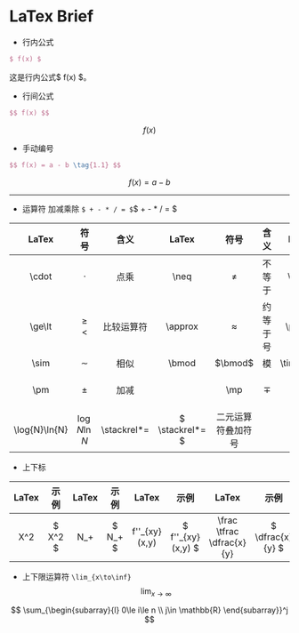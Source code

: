 # LaTex Brief
- 行内公式
```LaTex
$ f(x) $
```
这是行内公式$ f(x) $。

- 行间公式
```LaTex
$$ f(x) $$
```
$$ f(x) $$


- 手动编号
```LaTex
$$ f(x) = a - b \tag{1.1} $$
```
$$ f(x) = a - b \tag{1.1} $$

----

- 运算符
加减乘除
`$ + - * / = $`$ + - * / = $

|LaTex|符号|含义|LaTex|符号|含义|LaTex|符号|含义|
|:----:|:----:|:----:|:----:|:----:|:----:|:----:|:----:|:----:|
|\cdot|$\cdot$|点乘|\neq|$\neq$|不等于|\equiv|$\equiv$|恒等于/等价|
|\ge\lt|$\ge\lt$|比较运算符|\approx|$\approx$|约等于号|\propto|$\propto$|正比|
|\sim|$\sim$|相似|\bmod|$\bmod$|模|\times\div|$\times\div$|乘除|
|\pm|$\pm$|加减||\mp|$\mp$|减加|\sin{x}\arcsin{x}|$\sin{x}\arcsin{x}$|正弦反正弦|
|\log{N}\ln{N}|$\log{N} \ln{N}$|\stackrel*=|$ \stackrel*= $|二元运算符叠加符号|

- 上下标

|LaTex|示例|LaTex|示例|LaTex|示例|LaTex|示例|LaTex|示例|
|:----:|:----:|:----:|:----:|:----:|:----:|:----:|:----:|:----:|:----:|
|X^2|$ X^2 $|N_+|$ N_+ $|f''_{xy}(x,y)|$ f''_{xy}(x,y) $|\frac<br>\tfrac<br>\dfrac{x}{y}|$ \dfrac{x}{y} $|\sqrt[n]{...}|$ \sqrt[n]{\frac{x}{y}} $|

- 上下限运算符
`\lim_{x\to\inf}`$$ \lim_{x\to\infty} $$

$$ \sum_{\begin{subarray}{l}
    0\le i\le n \\
    j\in \mathbb{R}
\end{subarray}}^j $$